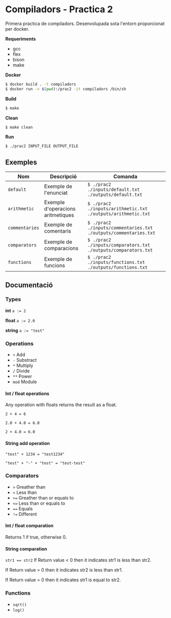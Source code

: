 # Compiladors - Practica 2

Primera practica de compiladors. Desenvolupada sota l'entorn proporcionat per docker. 

**Requeriments**
 -  gcc 
 - flex 
 - bison 
 - make 
 
**Docker**
```sh
$ docker build . -t compiladors
$ docker run -v $(pwd):/prac2 -it compiladors /bin/sh
```
**Build**
```sh
$ make
```
**Clean**
```sh
$ make clean
```
**Run**
```sh
$ ./prac2 INPUT_FILE OUTPUT_FILE
```
## Exemples

|  Nom  | Descripció |  Comanda  |
| - | - | - |
|  `default`  | Exemple de l'enunciat | `$ ./prac2 ./inputs/default.txt ./outputs/default.txt` |
|  `arithmetic`  | Exemple d'operacions aritmetiques | `$ ./prac2 ./inputs/arithmetic.txt ./outputs/arithmetic.txt` |
|  `commentaries`  | Exemple de comentaris | `$ ./prac2 ./inputs/commentaries.txt ./outputs/commentaries.txt` |
|  `comparators`  | Exemple de comparacions | `$ ./prac2 ./inputs/comparators.txt ./outputs/comparators.txt` |
|  `functions`  | Exemple de funcions | `$ ./prac2 ./inputs/functions.txt ./outputs/functions.txt` |

## Documentació
### Types
**int**
`a := 2`

**float**
`a := 2.0`

**string**
`a := "test"`

### Operations
- `+` Add
- `-` Substract
- `*` Multiply
- `/` Divide
- `**` Power
- `mod` Module
#### Int / float operations 
Any operation with floats returns the result as a float.

`2 + 4 = 6`

`2.0 + 4.0 = 6.0`

`2 + 4.0 = 6.0`

#### String add operation 
`"test" + 1234 = "test1234"`

`"test" + "-" + "test" = "test-test"`

### Comparators
- `>` Greather than
- `<` Less than
- `>=` Greather than or equals to
- `<=` Less than or equals to
- `==` Equals
- `!=` Different
#### Int / float comparation 
Returns 1 if true, otherwise 0.

#### String comparation 
`str1 == str2`
If Return value < 0 then it indicates str1 is less than str2.

If Return value > 0 then it indicates str2 is less than str1.

If Return value = 0 then it indicates str1 is equal to str2.

### Functions
- `sqrt()`
- `log()`
